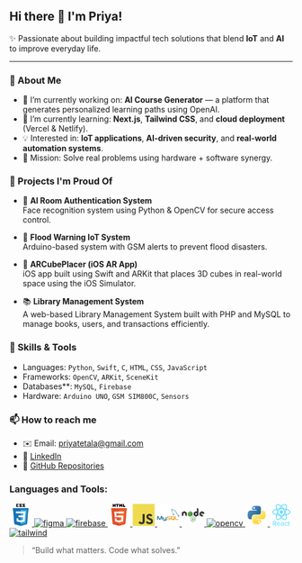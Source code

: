 ## Hi there 👋 I'm Priya!

✨ Passionate about building impactful tech solutions that blend **IoT** and **AI** to improve everyday life.

---

### 🚀 About Me

- 🔭 I’m currently working on: **AI Course Generator** — a platform that generates personalized learning paths using OpenAI.
- 🌱 I’m currently learning: **Next.js**, **Tailwind CSS**, and **cloud deployment** (Vercel & Netlify).
- 💡 Interested in: **IoT applications**, **AI-driven security**, and **real-world automation systems**.
- 🎯 Mission: Solve real problems using hardware + software synergy.


### 💼 Projects I'm Proud Of

- 🔐 **AI Room Authentication System**  
  Face recognition system using Python & OpenCV for secure access control.

- 🌊 **Flood Warning IoT System**  
  Arduino-based system with GSM alerts to prevent flood disasters.
  
- 🧊 **ARCubePlacer (iOS AR App)**  
  iOS app built using Swift and ARKit that places 3D cubes in real-world space using the iOS Simulator.
  
- 📚 **Library Management System**  
 A web-based Library Management System built with PHP and MySQL to manage books, users, and transactions efficiently.


### 🧠 Skills & Tools

- Languages: `Python`, `Swift`, `C`, `HTML`, `CSS`, `JavaScript`
- Frameworks: `OpenCV`, `ARKit`, `SceneKit`
- Databases**: `MySQL`, `Firebase`
- Hardware: `Arduino UNO`, `GSM SIM800C`, `Sensors`


### 📫 How to reach me

- ✉️ Email: priyatetala@gmail.com
- 🔗 [LinkedIn](https://www.linkedin.com/in/priya551)
- 🧰 [GitHub Repositories](https://github.com/priya-551)




<h3 align="left">Languages and Tools:</h3>
<p align="left"> <a href="https://www.w3schools.com/css/" target="_blank" rel="noreferrer"> <img src="https://raw.githubusercontent.com/devicons/devicon/master/icons/css3/css3-original-wordmark.svg" alt="css3" width="40" height="40"/> </a> <a href="https://www.figma.com/" target="_blank" rel="noreferrer"> <img src="https://www.vectorlogo.zone/logos/figma/figma-icon.svg" alt="figma" width="40" height="40"/> </a> <a href="https://firebase.google.com/" target="_blank" rel="noreferrer"> <img src="https://www.vectorlogo.zone/logos/firebase/firebase-icon.svg" alt="firebase" width="40" height="40"/> </a> <a href="https://www.w3.org/html/" target="_blank" rel="noreferrer"> <img src="https://raw.githubusercontent.com/devicons/devicon/master/icons/html5/html5-original-wordmark.svg" alt="html5" width="40" height="40"/> </a> <a href="https://developer.mozilla.org/en-US/docs/Web/JavaScript" target="_blank" rel="noreferrer"> <img src="https://raw.githubusercontent.com/devicons/devicon/master/icons/javascript/javascript-original.svg" alt="javascript" width="40" height="40"/> </a> <a href="https://www.mysql.com/" target="_blank" rel="noreferrer"> <img src="https://raw.githubusercontent.com/devicons/devicon/master/icons/mysql/mysql-original-wordmark.svg" alt="mysql" width="40" height="40"/> </a> <a href="https://nodejs.org" target="_blank" rel="noreferrer"> <img src="https://raw.githubusercontent.com/devicons/devicon/master/icons/nodejs/nodejs-original-wordmark.svg" alt="nodejs" width="40" height="40"/> </a> <a href="https://opencv.org/" target="_blank" rel="noreferrer"> <img src="https://www.vectorlogo.zone/logos/opencv/opencv-icon.svg" alt="opencv" width="40" height="40"/> </a> <a href="https://www.python.org" target="_blank" rel="noreferrer"> <img src="https://raw.githubusercontent.com/devicons/devicon/master/icons/python/python-original.svg" alt="python" width="40" height="40"/> </a> <a href="https://reactjs.org/" target="_blank" rel="noreferrer"> <img src="https://raw.githubusercontent.com/devicons/devicon/master/icons/react/react-original-wordmark.svg" alt="react" width="40" height="40"/> </a> <a href="https://tailwindcss.com/" target="_blank" rel="noreferrer"> <img src="https://www.vectorlogo.zone/logos/tailwindcss/tailwindcss-icon.svg" alt="tailwind" width="40" height="40"/> </a> </p>


> “Build what matters. Code what solves.”

